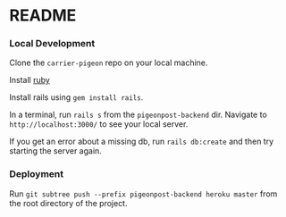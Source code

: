 # README

### Local Development

Clone the `carrier-pigeon` repo on your local machine.

Install [ruby](https://www.ruby-lang.org/en/documentation/installation/)

Install rails using `gem install rails`.

In a terminal, run `rails s` from the `pigeonpost-backend` dir. Navigate to `http://localhost:3000/` to see your local server.

If you get an error about a missing db, run `rails db:create` and then try starting the server again.

### Deployment

Run `git subtree push --prefix pigeonpost-backend heroku master` from the root directory of the project.
